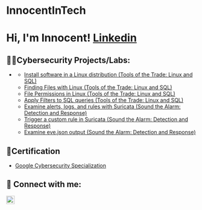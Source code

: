 # InnocentInTech
<h1>Hi, I'm Innocent!  <a href="https://www.linkedin.com/in/thabo-innocent-mohlala-201889143?lipi=urn%3Ali%3Apage%3Ad_flagship3_profile_view_base_contact_details%3BbXCGynPhSyK9KeFt%2F0DfjQ%3D%3D">Linkedin</a></h1>

<h2>👨‍💻Cybersecurity Projects/Labs:</h2>

- <b> </b>
  
  - [Install software in a Linux distribution (Tools of the Trade: Linux and SQL)](https://github.com/joshmadakor1/Package-Delivery-Pathfinding-Algorithm)
  - [Finding Files with Linux (Tools of the Trade: Linux and SQL)](https://github.com/joshmadakor1/Package-Delivery-Pathfinding-Algorithm)
  - [File Permissions in Linux (Tools of the Trade: Linux and SQL)](https://github.com/joshmadakor1/Package-Delivery-Pathfinding-Algorithm)
  - [Apply Filters to SQL queries (Tools of the Trade: Linux and SQL)](https://github.com/joshmadakor1/Package-Delivery-Pathfinding-Algorithm)
  - [Examine alerts, logs, and rules with Suricata (Sound the Alarm: Detection and Response)](https://github.com/joshmadakor1/Package-Delivery-Pathfinding-Algorithm)
  - [Trigger a custom rule in Suricata (Sound the Alarm: Detection and Response)](https://github.com/joshmadakor1/Package-Delivery-Pathfinding-Algorithm)
  - [Examine eve.json output (Sound the Alarm: Detection and Response)](https://github.com/joshmadakor1/Package-Delivery-Pathfinding-Algorithm)

<h2>🏅Certification</h2>

- [Google Cybersecurity Specialization](https://www.coursera.org/account/accomplishments/specialization/certificate/QJJFPJV9PGPC)


<h2> 🤳 Connect with me:</h2>

[<img align="left" alt="thabo-innocent-mohlala | LinkedIn" width="22px" src="https://cdn.jsdelivr.net/npm/simple-icons@v3/icons/linkedin.svg" />][linkedin]

[linkedin]:(https://www.linkedin.com/in/thabo-innocent-mohlala-201889143?lipi=urn%3Ali%3Apage%3Ad_flagship3_profile_view_base_contact_details%3BbXCGynPhSyK9KeFt%2F0DfjQ%3D%3D)

<!--
**joshmadakor1/joshmadakor1** is a ✨ _special_ ✨ repository because its `README.md` (this file) appears on your GitHub profile.

Here are some ideas to get you started:

- 🔭 I’m currently working on ...
- 🌱 I’m currently learning ...
- 👯 I’m looking to collaborate on ...
- 🤔 I’m looking for help with ...
- 💬 Ask me about ...
- 📫 How to reach me: ...
- 😄 Pronouns: ...
- ⚡ Fun fact: ...
-->
